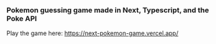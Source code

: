 ### Pokemon guessing game made in Next, Typescript, and the Poke API

Play the game here: https://next-pokemon-game.vercel.app/
